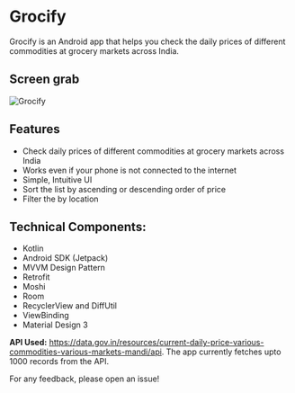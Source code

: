 # Grocify

Grocify is an Android app that helps you check the daily prices of different commodities at grocery markets across India.

## Screen grab
![Grocify](https://user-images.githubusercontent.com/22092047/149617465-f5600ccc-206c-468c-9b1d-ac44e6aee596.jpeg)

## Features
- Check daily prices of different commodities at grocery markets across India
- Works even if your phone is not connected to the internet
- Simple, Intuitive UI
- Sort the list by ascending or descending order of price
- Filter the by location

## Technical Components:
- Kotlin
- Android SDK (Jetpack)
- MVVM Design Pattern
- Retrofit
- Moshi
- Room
- RecyclerView and DiffUtil
- ViewBinding
- Material Design 3

**API Used:** https://data.gov.in/resources/current-daily-price-various-commodities-various-markets-mandi/api. The app currently fetches upto 1000 records from the API.

For any feedback, please open an issue!